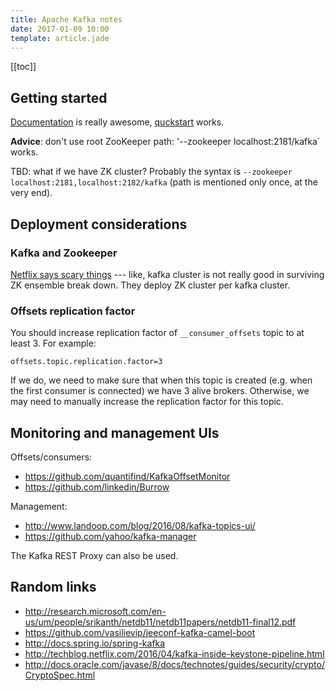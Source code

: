 ```yaml
---
title: Apache Kafka notes
date: 2017-01-09 10:00
template: article.jade
---
```


[[toc]]

## Getting started

[Documentation] is really awesome, [quckstart] works.

[Documentation]: http://kafka.apache.org/documentation/
[quckstart]: http://kafka.apache.org/quickstart

**Advice**: don't use root ZooKeeper path: '--zookeeper localhost:2181/kafka` works.

TBD: what if we have ZK cluster? Probably the syntax is
`--zookeeper localhost:2181,localhost:2182/kafka`
(path is mentioned only once, at the very end).

## Deployment considerations

### Kafka and Zookeeper

[Netflix says scary things] --- like, kafka cluster is not really good
in surviving ZK ensemble break down. They deploy ZK cluster per kafka
cluster.

[Netflix says scary things]: TBD

### Offsets replication factor

You should increase replication factor of `__consumer_offsets`
topic to at least 3. For example:

```
offsets.topic.replication.factor=3
```

If we do, we need to make sure that when this topic
is created (e.g. when the first consumer is connected)
we have 3 alive brokers. Otherwise, we may need to
manually increase the replication factor for this
topic.

## Monitoring and management UIs

Offsets/consumers:

* https://github.com/quantifind/KafkaOffsetMonitor
* https://github.com/linkedin/Burrow

Management:

* http://www.landoop.com/blog/2016/08/kafka-topics-ui/
* https://github.com/yahoo/kafka-manager

The Kafka REST Proxy can also be used.

## Random links

* http://research.microsoft.com/en-us/um/people/srikanth/netdb11/netdb11papers/netdb11-final12.pdf 
* https://github.com/vasilievip/jeeconf-kafka-camel-boot
* http://docs.spring.io/spring-kafka
* http://techblog.netflix.com/2016/04/kafka-inside-keystone-pipeline.html
* http://docs.oracle.com/javase/8/docs/technotes/guides/security/crypto/CryptoSpec.html
